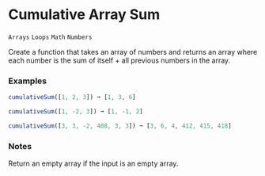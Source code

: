 # Cumulative Array Sum

`Arrays` `Loops` `Math` `Numbers`



Create a function that takes an array of numbers and returns an array where each number is the sum of itself + all previous numbers in the array.

### Examples

```js
cumulativeSum([1, 2, 3]) ➞ [1, 3, 6]

cumulativeSum([1, -2, 3]) ➞ [1, -1, 2]

cumulativeSum([3, 3, -2, 408, 3, 3]) ➞ [3, 6, 4, 412, 415, 418]
```

### Notes

Return an empty array if the input is an empty array.
